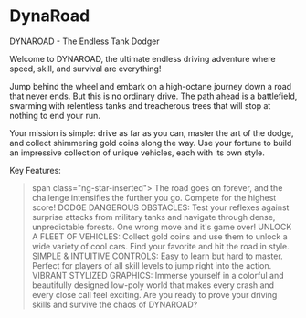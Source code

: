 # DynaRoad
DYNAROAD - The Endless Tank Dodger

Welcome to DYNAROAD, the ultimate endless driving adventure where speed, skill, and survival are everything!

Jump behind the wheel and embark on a high-octane journey down a road that never ends. But this is no ordinary drive. The path ahead is a battlefield, swarming with relentless tanks and treacherous trees that will stop at nothing to end your run.

Your mission is simple: drive as far as you can, master the art of the dodge, and collect shimmering gold coins along the way. Use your fortune to build an impressive collection of unique vehicles, each with its own style.

Key Features:

>span class="ng-star-inserted"> The road goes on forever, and the challenge intensifies the further you go. Compete for the highest score!
DODGE DANGEROUS OBSTACLES: Test your reflexes against surprise attacks from military tanks and navigate through dense, unpredictable forests. One wrong move and it's game over!
UNLOCK A FLEET OF VEHICLES: Collect gold coins and use them to unlock a wide variety of cool cars. Find your favorite and hit the road in style.
SIMPLE & INTUITIVE CONTROLS: Easy to learn but hard to master. Perfect for players of all skill levels to jump right into the action.
VIBRANT STYLIZED GRAPHICS: Immerse yourself in a colorful and beautifully designed low-poly world that makes every crash and every close call feel exciting.
Are you ready to prove your driving skills and survive the chaos of DYNAROAD?
